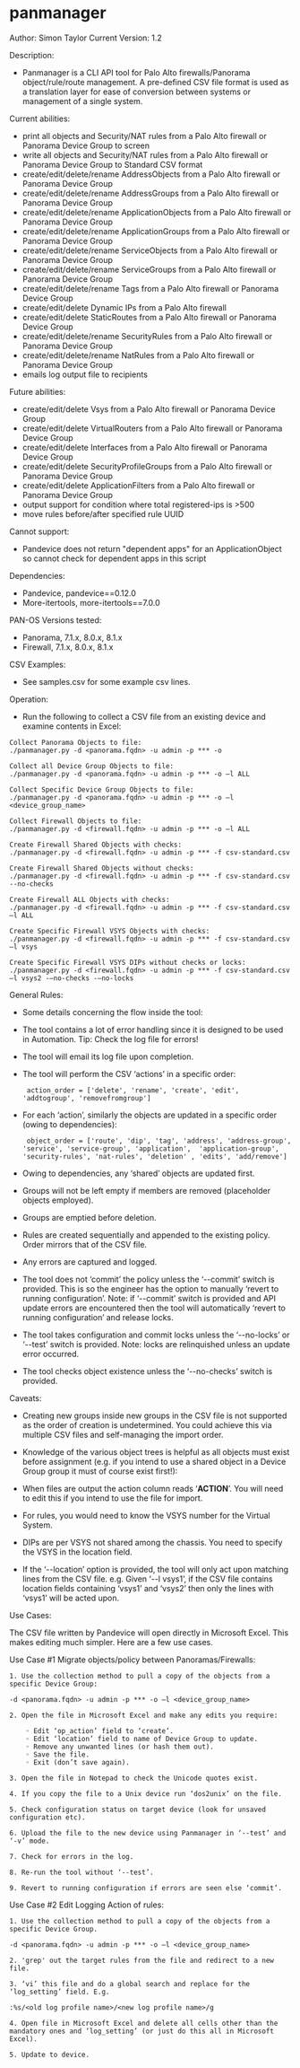 # panmanager

Author: Simon Taylor
Current Version: 1.2

Description:
   - Panmanager is a CLI API tool for Palo Alto firewalls/Panorama object/rule/route management. A pre-defined CSV file format is used as a translation layer for ease of conversion between systems or management of a single system.

Current abilities:
   - print all objects and Security/NAT rules from a Palo Alto firewall or Panorama Device Group to screen
   - write all objects and Security/NAT rules from a Palo Alto firewall or Panorama Device Group to Standard CSV format
   - create/edit/delete/rename AddressObjects from a Palo Alto firewall or Panorama Device Group
   - create/edit/delete/rename AddressGroups from a Palo Alto firewall or Panorama Device Group
   - create/edit/delete/rename ApplicationObjects from a Palo Alto firewall or Panorama Device Group
   - create/edit/delete/rename ApplicationGroups from a Palo Alto firewall or Panorama Device Group
   - create/edit/delete/rename ServiceObjects from a Palo Alto firewall or Panorama Device Group
   - create/edit/delete/rename ServiceGroups from a Palo Alto firewall or Panorama Device Group
   - create/edit/delete/rename Tags from a Palo Alto firewall or Panorama Device Group
   - create/edit/delete Dynamic IPs from a Palo Alto firewall
   - create/edit/delete StaticRoutes from a Palo Alto firewall or Panorama Device Group
   - create/edit/delete/rename SecurityRules from a Palo Alto firewall or Panorama Device Group
   - create/edit/delete/rename NatRules from a Palo Alto firewall or Panorama Device Group
   - emails log output file to recipients

Future abilities:
   - create/edit/delete Vsys from a Palo Alto firewall or Panorama Device Group
   - create/edit/delete VirtualRouters from a Palo Alto firewall or Panorama Device Group
   - create/edit/delete Interfaces from a Palo Alto firewall or Panorama Device Group
   - create/edit/delete SecurityProfileGroups from a Palo Alto firewall or Panorama Device Group
   - create/edit/delete ApplicationFilters from a Palo Alto firewall or Panorama Device Group
   - output support for condition where total registered-ips is >500
   - move rules before/after specified rule UUID 

Cannot support:
   - Pandevice does not return "dependent apps" for an ApplicationObject so cannot check for dependent apps in this script

Dependencies:
   - Pandevice, pandevice==0.12.0
   - More-itertools, more-itertools==7.0.0
  
PAN-OS Versions tested:
   - Panorama, 7.1.x, 8.0.x, 8.1.x
   - Firewall, 7.1.x, 8.0.x, 8.1.x


CSV Examples:
   - See samples.csv for some example csv lines.

Operation:

   - Run the following to collect a CSV file from an existing device and examine contents in Excel:
   
    Collect Panorama Objects to file:
    ./panmanager.py -d <panorama.fqdn> -u admin -p *** -o

    Collect all Device Group Objects to file:
    ./panmanager.py -d <panorama.fqdn> -u admin -p *** -o –l ALL

    Collect Specific Device Group Objects to file:
    ./panmanager.py -d <panorama.fqdn> -u admin -p *** -o –l <device_group_name>

    Collect Firewall Objects to file:
    ./panmanager.py -d <firewall.fqdn> -u admin -p *** -o –l ALL

    Create Firewall Shared Objects with checks:
    ./panmanager.py -d <firewall.fqdn> -u admin -p *** -f csv-standard.csv

    Create Firewall Shared Objects without checks:
    ./panmanager.py -d <firewall.fqdn> -u admin -p *** -f csv-standard.csv --no-checks

    Create Firewall ALL Objects with checks:
    ./panmanager.py -d <firewall.fqdn> -u admin -p *** -f csv-standard.csv –l ALL

    Create Specific Firewall VSYS Objects with checks:
    ./panmanager.py -d <firewall.fqdn> -u admin -p *** -f csv-standard.csv –l vsys
    
    Create Specific Firewall VSYS DIPs without checks or locks:
    ./panmanager.py -d <firewall.fqdn> -u admin -p *** -f csv-standard.csv –l vsys2 -–no-checks -–no-locks

General Rules:

   - Some details concerning the flow inside the tool:

   - The tool contains a lot of error handling since it is designed to be used in Automation. Tip: Check the log file for errors!

   - The tool will email its log file upon completion.

   - The tool will perform the CSV ‘actions’ in a specific order:

	      action_order = ['delete', 'rename', 'create', 'edit', 'addtogroup', 'removefromgroup']

   - For each ‘action’, similarly the objects are updated in a specific order (owing to dependencies):

	      object_order = ['route', 'dip', 'tag', 'address', 'address-group', 'service', 'service-group', 'application',  'application-group', 'security-rules', 'nat-rules', 'deletion' , 'edits', 'add/remove']

   - Owing to dependencies, any ‘shared’ objects are updated first.

   - Groups will not be left empty if members are removed (placeholder objects employed).

   - Groups are emptied before deletion.

   - Rules are created sequentially and appended to the existing policy. Order mirrors that of the CSV file.

   - Any errors are captured and logged.

   - The tool does not ‘commit’ the policy unless the ‘--commit’ switch is provided. This is so the engineer has the option to manually ‘revert to running configuration’. Note: if ‘--commit’ switch is provided and API update errors are encountered then the tool will automatically ‘revert to running configuration’ and release locks.

   - The tool takes configuration and commit locks unless the ‘--no-locks’ or ‘--test’ switch is provided. Note: locks are relinquished unless an update error occurred.

   - The tool checks object existence unless the ‘--no-checks’ switch is provided. 

Caveats:

   - Creating new groups inside new groups in the CSV file is not supported as the order of creation is undetermined. You could achieve this via multiple CSV files and self-managing the import order.

   - Knowledge of the various object trees is helpful as all objects must exist before assignment (e.g. if you intend to use a shared object in a Device Group group it must of course exist first!):

   - When files are output the action column reads ‘__ACTION__’. You will need to edit this if you intend to use the file for import.

   - For rules, you would need to know the VSYS number for the Virtual System.

   - DIPs are per VSYS not shared among the chassis. You need to specify the VSYS in the location field.

   - If the ‘--location’ option is provided, the tool will only act upon matching lines from the CSV file. e.g. Given ‘--l vsys1’, if the CSV file contains location fields containing ‘vsys1’ and ‘vsys2’ then only the lines with ‘vsys1’ will be acted upon.

Use Cases:

The CSV file written by Pandevice will open directly in Microsoft Excel. This makes editing much simpler. Here are a few use cases.

Use Case #1 Migrate objects/policy between Panoramas/Firewalls:

    1. Use the collection method to pull a copy of the objects from a specific Device Group:

	-d <panorama.fqdn> -u admin -p *** -o –l <device_group_name>

    2. Open the file in Microsoft Excel and make any edits you require:

        ◦ Edit ‘op_action’ field to ‘create’.
        ◦ Edit ‘location’ field to name of Device Group to update.
        ◦ Remove any unwanted lines (or hash them out).
        ◦ Save the file.
        ◦ Exit (don’t save again).

    3. Open the file in Notepad to check the Unicode quotes exist.

    4. If you copy the file to a Unix device run ‘dos2unix’ on the file.

    5. Check configuration status on target device (look for unsaved configuration etc).

    6. Upload the file to the new device using Panmanager in ‘--test’ and ‘-v’ mode.

    7. Check for errors in the log.

    8. Re-run the tool without ‘--test’.

    9. Revert to running configuration if errors are seen else ‘commit’.

Use Case #2 Edit Logging Action of rules:

    1. Use the collection method to pull a copy of the objects from a specific Device Group.

	-d <panorama.fqdn> -u admin -p *** -o –l <device_group_name>

    2. 'grep' out the target rules from the file and redirect to a new file.

    3. ‘vi’ this file and do a global search and replace for the ‘log_setting’ field. E.g. 

	:%s/<old log profile name>/<new log profile name>/g

    4. Open file in Microsoft Excel and delete all cells other than the mandatory ones and ‘log_setting’ (or just do this all in Microsoft Excel).

    5. Update to device.
